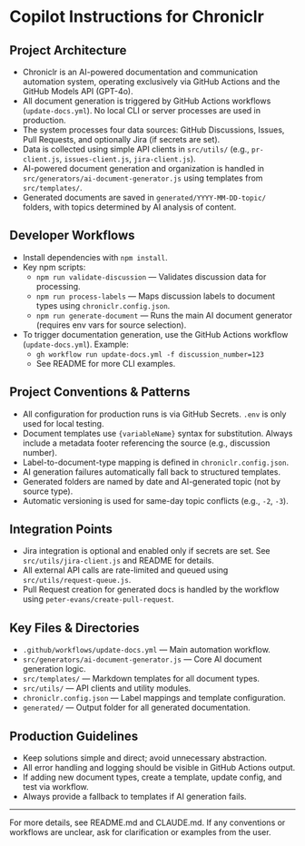 # Copilot Instructions for Chroniclr

## Project Architecture

- Chroniclr is an AI-powered documentation and communication automation system, operating exclusively via GitHub Actions and the GitHub Models API (GPT-4o).
- All document generation is triggered by GitHub Actions workflows (`update-docs.yml`). No local CLI or server processes are used in production.
- The system processes four data sources: GitHub Discussions, Issues, Pull Requests, and optionally Jira (if secrets are set).
- Data is collected using simple API clients in `src/utils/` (e.g., `pr-client.js`, `issues-client.js`, `jira-client.js`).
- AI-powered document generation and organization is handled in `src/generators/ai-document-generator.js` using templates from `src/templates/`.
- Generated documents are saved in `generated/YYYY-MM-DD-topic/` folders, with topics determined by AI analysis of content.

## Developer Workflows

- Install dependencies with `npm install`.
- Key npm scripts:
  - `npm run validate-discussion` — Validates discussion data for processing.
  - `npm run process-labels` — Maps discussion labels to document types using `chroniclr.config.json`.
  - `npm run generate-document` — Runs the main AI document generator (requires env vars for source selection).
- To trigger documentation generation, use the GitHub Actions workflow (`update-docs.yml`). Example:
  - `gh workflow run update-docs.yml -f discussion_number=123`
  - See README for more CLI examples.

## Project Conventions & Patterns

- All configuration for production runs is via GitHub Secrets. `.env` is only used for local testing.
- Document templates use `{variableName}` syntax for substitution. Always include a metadata footer referencing the source (e.g., discussion number).
- Label-to-document-type mapping is defined in `chroniclr.config.json`.
- AI generation failures automatically fall back to structured templates.
- Generated folders are named by date and AI-generated topic (not by source type).
- Automatic versioning is used for same-day topic conflicts (e.g., `-2`, `-3`).

## Integration Points

- Jira integration is optional and enabled only if secrets are set. See `src/utils/jira-client.js` and README for details.
- All external API calls are rate-limited and queued using `src/utils/request-queue.js`.
- Pull Request creation for generated docs is handled by the workflow using `peter-evans/create-pull-request`.

## Key Files & Directories

- `.github/workflows/update-docs.yml` — Main automation workflow.
- `src/generators/ai-document-generator.js` — Core AI document generation logic.
- `src/templates/` — Markdown templates for all document types.
- `src/utils/` — API clients and utility modules.
- `chroniclr.config.json` — Label mappings and template configuration.
- `generated/` — Output folder for all generated documentation.

## Production Guidelines

- Keep solutions simple and direct; avoid unnecessary abstraction.
- All error handling and logging should be visible in GitHub Actions output.
- If adding new document types, create a template, update config, and test via workflow.
- Always provide a fallback to templates if AI generation fails.

---

For more details, see README.md and CLAUDE.md. If any conventions or workflows are unclear, ask for clarification or examples from the user.
